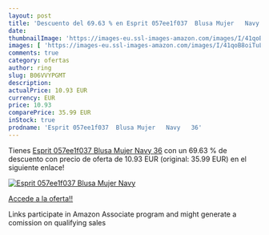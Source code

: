 ```yaml
---
layout: post
title: 'Descuento del 69.63 % en Esprit 057ee1f037  Blusa Mujer   Navy   '
date: 
thumbnailImage: 'https://images-eu.ssl-images-amazon.com/images/I/41qoB8oiTuL._SL200_.jpg'
images: [ 'https://images-eu.ssl-images-amazon.com/images/I/41qoB8oiTuL._SL200_.jpg' ]
comments: true
category: ofertas
author: ring
slug: B06VVYPGMT
description:
actualPrice: 10.93 EUR
currency: EUR
price: 10.93
comparePrice: 35.99 EUR
inStock: true
prodname: 'Esprit 057ee1f037  Blusa Mujer   Navy   36'
---
```


Tienes [Esprit 057ee1f037  Blusa Mujer   Navy   36](https://www.amazon.es/dp/B06VVYPGMT/?tag=tolees-21) con un 69.63 % de descuento con precio de oferta de 10.93 EUR (original: 35.99 EUR) en el siguiente enlace!

[![Esprit 057ee1f037  Blusa Mujer   Navy   ](https://images-eu.ssl-images-amazon.com/images/I/41qoB8oiTuL._SL200_.jpg)](https://www.amazon.es/dp/B06VVYPGMT/?tag=tolees-21)

[Accede a la oferta!!](https://www.amazon.es/dp/B06VVYPGMT/?tag=tolees-21)

Links participate in Amazon Associate program and might generate a comission on qualifying sales


